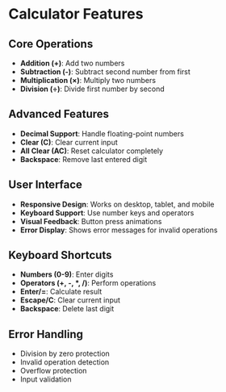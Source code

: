 # Calculator Features

## Core Operations
- **Addition (+)**: Add two numbers
- **Subtraction (-)**: Subtract second number from first
- **Multiplication (×)**: Multiply two numbers
- **Division (÷)**: Divide first number by second

## Advanced Features
- **Decimal Support**: Handle floating-point numbers
- **Clear (C)**: Clear current input
- **All Clear (AC)**: Reset calculator completely
- **Backspace**: Remove last entered digit

## User Interface
- **Responsive Design**: Works on desktop, tablet, and mobile
- **Keyboard Support**: Use number keys and operators
- **Visual Feedback**: Button press animations
- **Error Display**: Shows error messages for invalid operations

## Keyboard Shortcuts
- **Numbers (0-9)**: Enter digits
- **Operators (+, -, *, /)**: Perform operations
- **Enter/=**: Calculate result
- **Escape/C**: Clear current input
- **Backspace**: Delete last digit

## Error Handling
- Division by zero protection
- Invalid operation detection
- Overflow protection
- Input validation

